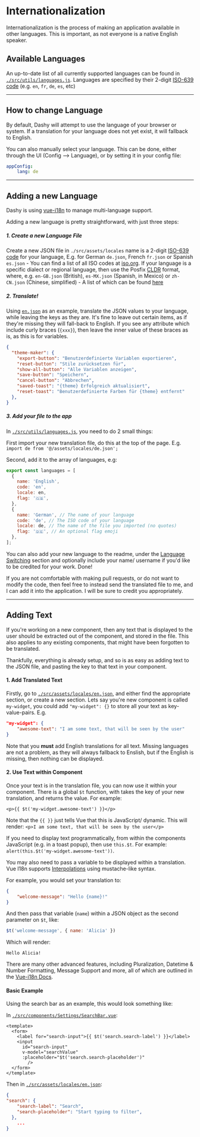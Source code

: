 # Internationalization

Internationalization is the process of making an application available in other languages. This is important, as not everyone is a native English speaker.

## Available Languages

An up-to-date list of all currently supported languages can be found in [`./src/utils/languages.js`](https://github.com/Lissy93/dashy/blob/master/src/utils/languages.js).  Languages are specified by their 2-digit [ISO-639 code](https://en.wikipedia.org/wiki/List_of_ISO_639-1_codes) (e.g. `en`, `fr`, `de`, `es`, etc)

---

## How to change Language

By default, Dashy will attempt to use the language of your browser or system. If a translation for your language does not yet exist, it will fallback to English.

You can also manually select your language. This can be done, either through the UI (Config --> Language), or by setting it in your config file: 
```yaml
appConfig:
	lang: de
```

---

## Adding a new Language

Dashy is using [vue-i18n](https://vue-i18n.intlify.dev/guide/) to manage multi-language support.

Adding a new language is pretty straightforward, with just three steps:

##### 1. Create a new Language File
Create a new JSON file in `./src/assets/locales` name is a 2-digit [ISO-639 code](https://en.wikipedia.org/wiki/List_of_ISO_639-1_codes) for your language, E.g. for German `de.json`, French `fr.json` or Spanish `es.json` - You can find a list of all ISO codes at [iso.org](https://www.iso.org/obp/ui).
If your language is a specific dialect or regional language, then use the Posfix [CLDR](http://cldr.unicode.org/) format, where, e.g. `en-GB.json` (British), `es-MX.json` (Spanish, in Mexico) or `zh-CN.json` (Chinese, simplified) - A list of which can be found [here](https://github.com/unicode-org/cldr-json/blob/master/cldr-json/cldr-core/availableLocales.json)


##### 2. Translate!
Using [`en.json`](https://github.com/Lissy93/dashy/tree/master/src/assets/locales/en.json) as an example, translate the JSON values to your language, while leaving the keys as they are. It's fine to leave out certain items, as if they're missing they will fall-back to English. If you see any attribute which include curly braces (`{xxx}`), then leave the inner value of these braces as is, as this is for variables.

```json
{
  "theme-maker": {
    "export-button": "Benutzerdefinierte Variablen exportieren",
    "reset-button": "Stile zurücksetzen für",
    "show-all-button": "Alle Variablen anzeigen",
    "save-button": "Speichern",
    "cancel-button": "Abbrechen",
    "saved-toast": "{theme} Erfolgreich aktualisiert",
    "reset-toast": "Benutzerdefinierte Farben für {theme} entfernt"
  },
}
```

##### 3. Add your file to the app

In [`./src/utils/languages.js`](https://github.com/Lissy93/dashy/tree/master/src/utils/languages.js), you need to do 2 small things:

First import your new translation file, do this at the top of the page.
E.g. `import de from '@/assets/locales/de.json';`

Second, add it to the array of languages, e.g:
```javascript
export const languages = [
  {
    name: 'English',
    code: 'en',
    locale: en,
    flag: '🇬🇧',
  },
  {
    name: 'German', // The name of your language
    code: 'de', // The ISO code of your language
    locale: de, // The name of the file you imported (no quotes)
    flag: '🇩🇪', // An optional flag emoji
  },
];
```
You can also add your new language to the readme, under the [Language Switching](https://github.com/Lissy93/dashy#language-switching-) section and optionally include your name/ username if you'd like to be credited for your work. Done!

If you are not comfortable with making pull requests, or do not want to modify the code, then feel free to instead send the translated file to me, and I can add it into the application. I will be sure to credit you appropriately. 

---

## Adding Text

If you're working on a new component, then any text that is displayed to the user should be extracted out of the component, and stored in the file. This also applies to any existing components, that might have been forgotten to be translated.

Thankfully, everything is already setup, and so is as easy as adding text to the JSON file, and pasting the key to that text in your component.


#### 1. Add Translated Text

Firstly, go to [`./src/assets/locales/en.json`](https://github.com/Lissy93/dashy/blob/master/src/assets/locales/en.json), and either find the appropriate section, or create a new section. Lets say you're new component is called `my-widget`, you could add `"my-widget": {}` to store all your text as key-value-pairs. E.g.

```json
"my-widget": {
	"awesome-text": "I am some text, that will be seen by the user"
}
```

Note that you **must** add English translations for all text. Missing languages are not a problem, as they will always fallback to Enslish, but if the English is missing, then nothing can be displayed.


#### 2. Use Text within Component

Once your text is in the translation file, you can now use it within your component. There is a global `$t` function, with takes the key of your new translation, and returns the value. For example:

```vue
<p>{{ $t('my-widget.awesome-text') }}</p>
```

Note that the `{{ }}` just tells Vue that this is JavaScript/ dynamic.
This will render: `<p>I am some text, that will be seen by the user</p>`

If you need to display text programmatically, from within the components JavaScript (e.g. in a toast popup), then use `this.$t`.
For example: `alert(this.$t('my-widget.awesome-text'))`.

You may also need to pass a variable to be displayed within a translation. Vue I18n supports [Interpolations](https://vue-i18n.intlify.dev/guide/essentials/syntax.html#interpolations) using mustache-like syntax.

For example, you would set your translation to:
```json
{
	"welcome-message": "Hello {name}!"
}
```

And then pass that variable (`name`) within a JSON object as the second parameter on `$t`, like:
```javascript
$t('welcome-message', { name: 'Alicia' })
```

Which will render:
```text
Hello Alicia!
```

There are many other advanced features, including  Pluralization,  Datetime & Number Formatting, Message Support and more, all of which are outlined in the [Vue-i18n Docs](https://vue-i18n.intlify.dev/guide/).

#### Basic Example

Using the search bar as an example, this would look something like:

In [`./src/components/Settings/SearchBar.vue`](https://github.com/Lissy93/dashy/blob/master/src/components/Settings/SearchBar.vue):
```vue
<template>
  <form>
    <label for="search-input">{{ $t('search.search-label') }}</label>
    <input
      id="search-input"
      v-model="searchValue"
      :placeholder="$t('search.search-placeholder')"
		/>
  </form>
</template>
```

Then in [`./src/assets/locales/en.json`](https://github.com/Lissy93/dashy/blob/master/src/assets/locales/en.json):

```json
{
"search": {
    "search-label": "Search",
    "search-placeholder": "Start typing to filter",
  },
	...
}
```
